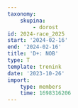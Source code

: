 ```yaml
---
taxonomy:
    skupina:
        - dorost
id: 2024-race_2025
start: '2024-02-16'
end: '2024-02-16'
title: 'D+: NOB'
type: T
template: trenink
date: '2023-10-26'
import:
    type: members
    time: 1698316206
---
```


